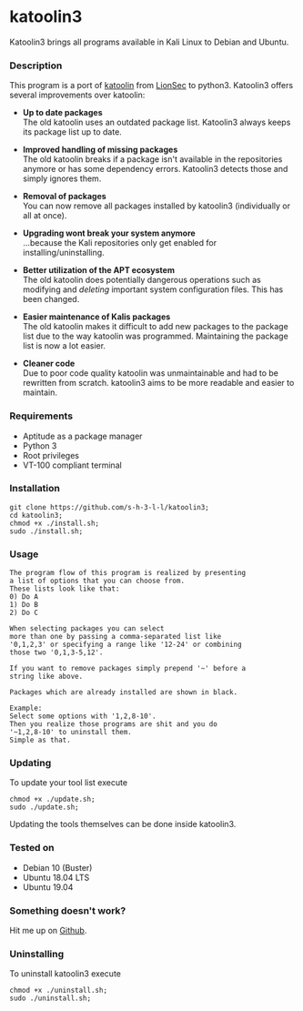 # katoolin3
Katoolin3 brings all programs available in Kali Linux to Debian and Ubuntu.

### Description
This program is a port of [katoolin](https://github.com/LionSec/katoolin) from [LionSec](https://github.com/LionSec) to python3. Katoolin3 offers several improvements over katoolin:
- __Up to date packages__    
The old katoolin uses an outdated package list. Katoolin3 always keeps its package list up to date.

- __Improved handling of missing packages__   
The old katoolin breaks if a package isn't available in the repositories anymore or has some dependency errors. Katoolin3 detects those and simply ignores them.

- __Removal of packages__    
You can now remove all packages installed by katoolin3 (individually or all at once).

- __Upgrading wont break your system anymore__   
...because the Kali repositories only get enabled for installing/uninstalling.

- __Better utilization of the APT ecosystem__   
The old katoolin does potentially dangerous operations such as modifying and *deleting* important system configuration files. This has been changed.

- __Easier maintenance of Kalis packages__   
The old katoolin makes it difficult to add new packages to the package list due to the way katoolin was programmed. Maintaining the package list is now a lot easier.

- __Cleaner code__   
Due to poor code quality katoolin was unmaintainable and had to be rewritten from scratch. katoolin3 aims to be more readable and easier to maintain.

### Requirements
- Aptitude as a package manager
- Python 3
- Root privileges
- VT-100 compliant terminal

### Installation
```
git clone https://github.com/s-h-3-l-l/katoolin3;
cd katoolin3;
chmod +x ./install.sh;
sudo ./install.sh;
```

### Usage
```
The program flow of this program is realized by presenting
a list of options that you can choose from.
These lists look like that:
0) Do A
1) Do B
2) Do C

When selecting packages you can select
more than one by passing a comma-separated list like
'0,1,2,3' or specifying a range like '12-24' or combining
those two '0,1,3-5,12'.

If you want to remove packages simply prepend '~' before a
string like above.

Packages which are already installed are shown in black.

Example:
Select some options with '1,2,8-10'.
Then you realize those programs are shit and you do
'~1,2,8-10' to uninstall them.
Simple as that.
```

### Updating
To update your tool list execute  
```
chmod +x ./update.sh;
sudo ./update.sh;
```  
Updating the tools themselves can be done inside katoolin3.

### Tested on
- Debian 10 (Buster)
- Ubuntu 18.04 LTS
- Ubuntu 19.04

### Something doesn't work?
Hit me up on [Github](https://github.com/s-h-3-l-l/katoolin3/issues/new/choose).

### Uninstalling
To uninstall katoolin3 execute
```
chmod +x ./uninstall.sh;
sudo ./uninstall.sh;
```
